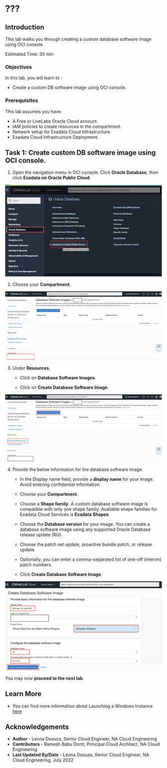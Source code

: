 # ???

## Introduction
This lab walks you through creating a custom database software image using OCI console.

Estimated Time: 30 min

### Objectives
In this lab, you will learn to :
* Create a custom DB software image using OCI console.

### Prerequisites  

This lab assumes you have:
- A Free or LiveLabs Oracle Cloud account.
- IAM policies to create resources in the compartment.
- Network setup for Exadata Cloud Infrastructure.
- Exadata Cloud Infrastructure Deployment.


## Task 1: Create custom DB software image using OCI console.

1. Open the navigation menu in OCI console. Click **Oracle Database**, then click **Exadata on Oracle Public Cloud**.

  ![DB Software image for ExaCS](./images/navigate_to_exacs_public_cloud.png "DB Software image for ExaCS")


2. Choose your **Compartment**.

  ![DB Software image for ExaCS](./images/choose_compartment.png "DB Software image for ExaCS")


3. Under **Resources**,

    * Click on **Database Software Images**.

    * Click on **Create Database Software Image**.

  ![DB Software image for ExaCS](./images/navigate_create_db_image.png "DB Software image for ExaCS")


4. Provide the below information for the database software image.

    * In the Display name field, provide a **display name** for your image. Avoid entering confidential information.

    * Choose your **Compartment**.

    * Choose a **Shape family**. A custom database software image is compatible with only one shape family. Available shape families for Exadata Cloud Services is **Exadata Shapes**.

    * Choose the **Database version** for your image. You can create a database software image using any supported Oracle Database release update (RU).

    * Choose the patch set update, proactive bundle patch, or release update.

    * Optionally, you can enter a comma-separated list of one-off (interim) patch numbers.

    * Click **Create Database Software Image**.

  ![DB Software image for ExaCS](./images/create_custom_db_image.png "DB Software image for ExaCS")


You may now **proceed to the next lab**.

## Learn More
- You can find more information about Launching a Windows Instance [here](https://docs.oracle.com/en-us/iaas/Content/GSG/Tasks/launchinginstanceWindows.htm)


## Acknowledgements
* **Author** - Leona Dsouza, Senior Cloud Engineer, NA Cloud Engineering
* **Contributors** - Ramesh Babu Donti, Principal Cloud Architect, NA Cloud Engineering
* **Last Updated By/Date** - Leona Dsouza, Senior Cloud Engineer, NA Cloud Engineering, July 2022
